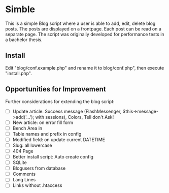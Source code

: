 # Simble #

This is a simple Blog script where a user is able to add, edit, delete blog posts. The posts are displayed on a frontpage. Each post can be read on a separate page.
The script was originally developed for performance tests in a bachelor thesis.


## Install ##

Edit "blog/conf.example.php" and rename it to blog/conf.php", then execute "install.php".


## Opportunities for Improvement ##

Further considerations for extending the blog script:

* [ ] Update article: Success message (FlashMessenger, $this->message->add('...'); with sessions), Colors, Tell don't Ask!
* [ ] New article: on error fill form
* [ ] Bench Area in <body>
* [ ] Table names and prefix in config
* [ ] Modified field: on update current DATETIME
* [ ] Slug: all lowercase
* [ ] 404 Page
* [ ] Better install script: Auto create config
* [ ] SQLite
* [ ] Blogusers from database
* [ ] Comments
* [ ] Lang Lines
* [ ] Links without .htaccess
